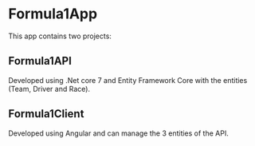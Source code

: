 # Formula1App

This app contains two projects:

## Formula1API

Developed using .Net core 7 and Entity Framework Core with the entities (Team, Driver and Race).

## Formula1Client

Developed using Angular and can manage the 3 entities of the API.
